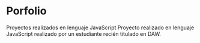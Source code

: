 # Porfolio
Proyectos realizados en lenguaje JavaScript
Proyecto realizado en lenguaje JavaScript realizado por un estudiante recién titulado en DAW.
